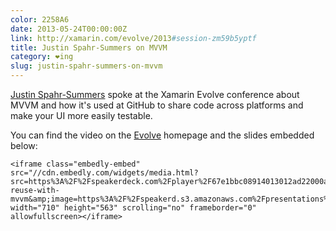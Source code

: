 ```yaml
---
color: 2258A6
date: 2013-05-24T00:00:00Z
link: http://xamarin.com/evolve/2013#session-zm59b5yptf
title: Justin Spahr-Summers on MVVM
category: ❤ing
slug: justin-spahr-summers-on-mvvm
---
```


[Justin Spahr-Summers][jspahrsummers] spoke at the Xamarin Evolve conference
about MVVM and how it's used at GitHub to share code across platforms and make
your UI more easily testable.

You can find the video on the [Evolve] homepage and the slides
embedded below:

<div class="embed rich speaker deck">
    <style type="text/css" scoped>
        .embed:after {
            padding-top: 79.29577464788733% !important;
        }
    </style>

    <iframe class="embedly-embed" src="//cdn.embedly.com/widgets/media.html?src=https%3A%2F%2Fspeakerdeck.com%2Fplayer%2F67e1bbc08914013012ad22000a1cbfb9&amp;url=https%3A%2F%2Fspeakerdeck.com%2Fjspahrsummers%2Fcode-reuse-with-mvvm&amp;image=https%3A%2F%2Fspeakerd.s3.amazonaws.com%2Fpresentations%2F67e1bbc08914013012ad22000a1cbfb9%2Fslide_0.jpg&amp;key=01b95e9d4bd648fbb64752457c12935d&amp;type=text%2Fhtml&amp;schema=speakerdeck" width="710" height="563" scrolling="no" frameborder="0" allowfullscreen></iframe>
</div>

[jspahrsummers]: https://github.com/jspahrsummers
[evolve]: http://xamarin.com/evolve/2013#session-zm59b5yptf
